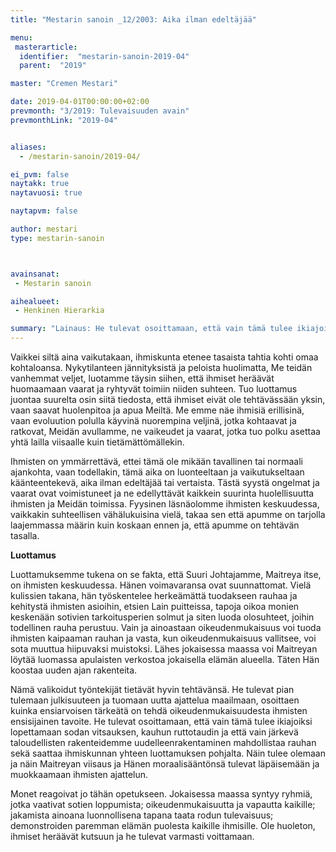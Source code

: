 ```yaml
---
title: "Mestarin sanoin _12/2003: Aika ilman edeltäjää"

menu:
 masterarticle:
  identifier:  "mestarin-sanoin-2019-04"
  parent:  "2019"

master: "Cremen Mestari"

date: 2019-04-01T00:00:00+02:00
prevmonth: "3/2019: Tulevaisuuden avain"
prevmonthLink: "2019-04"


aliases:
  - /mestarin-sanoin/2019-04/

ei_pvm: false
naytakk: true
naytavuosi: true

naytapvm: false

author: mestari
type: mestarin-sanoin



avainsanat:
 - Mestarin sanoin

aihealueet:
 - Henkinen Hierarkia

summary: "Lainaus: He tulevat osoittamaan, että vain tämä tulee ikiajoiksi lopettamaan sodan vitsauksen, kauhun ruttotaudin ja että vain järkevä taloudellisten rakenteidemme uudelleenrakentaminen mahdollistaa rauhan sekä saattaa ihmiskunnan yhteen luottamuksen pohjalta. Näin tulee olemaan ja näin Maitreyan viisaus ja Hänen moraalisääntönsä tulevat läpäisemään ja muokkaamaan ihmisten ajattelun."
---
```

<p>Vaikkei siltä aina vaikutakaan, ihmiskunta etenee tasaista tahtia kohti omaa kohtaloansa. Nykytilanteen jännityksistä ja peloista huolimatta, Me teidän vanhemmat veljet, luotamme täysin siihen, että ihmiset heräävät huomaamaan vaarat ja ryhtyvät toimiin niiden suhteen. Tuo luottamus juontaa suurelta osin siitä tiedosta, että ihmiset eivät ole tehtävässään yksin, vaan saavat huolenpitoa ja apua Meiltä. Me emme näe ihmisiä erillisinä, vaan evoluution polulla käyvinä nuorempina veljinä, jotka kohtaavat ja ratkovat, Meidän avullamme, ne vaikeudet ja vaarat, jotka tuo polku asettaa yhtä lailla viisaalle kuin tietämättömällekin.</p>
<p>Ihmisten on ymmärrettävä, ettei tämä ole mikään tavallinen tai normaali ajankohta, vaan todellakin, tämä aika on luonteeltaan ja vaikutukseltaan käänteentekevä, aika ilman edeltäjää tai vertaista. Tästä syystä ongelmat ja vaarat ovat voimistuneet ja ne edellyttävät kaikkein suurinta huolellisuutta ihmisten ja Meidän toimissa. Fyysinen läsnäolomme ihmisten keskuudessa, vaikkakin suhteellisen vähälukuisina vielä, takaa sen että apumme on tarjolla laajemmassa määrin kuin koskaan ennen ja, että apumme on tehtävän tasalla.</p>
<p><strong>Luottamus</strong></p>
<p>Luottamuksemme tukena on se fakta, että Suuri Johtajamme, Maitreya itse, on ihmisten keskuudessa. Hänen voimavaransa ovat suunnattomat. Vielä kulissien takana, hän työskentelee herkeämättä tuodakseen rauhaa ja kehitystä ihmisten asioihin, etsien Lain puitteissa, tapoja oikoa monien keskenään sotivien tarkoitusperien solmut ja siten luoda olosuhteet, joihin todellinen rauha perustuu. Vain ja ainoastaan oikeudenmukaisuus voi tuoda ihmisten kaipaaman rauhan ja vasta, kun oikeudenmukaisuus vallitsee, voi sota muuttua hiipuvaksi muistoksi. Lähes jokaisessa maassa voi Maitreyan löytää luomassa apulaisten verkostoa jokaisella elämän alueella. Täten Hän koostaa uuden ajan rakenteita.</p>
<p>Nämä valikoidut työntekijät tietävät hyvin tehtävänsä. He tulevat pian tulemaan julkisuuteen ja tuomaan uutta ajattelua maailmaan, osoittaen kuinka ensiarvoisen tärkeätä on tehdä oikeudenmukaisuudesta ihmisten ensisijainen tavoite. He tulevat osoittamaan, että vain tämä tulee ikiajoiksi lopettamaan sodan vitsauksen, kauhun ruttotaudin ja että vain järkevä taloudellisten rakenteidemme uudelleenrakentaminen mahdollistaa rauhan sekä saattaa ihmiskunnan yhteen luottamuksen pohjalta. Näin tulee olemaan ja näin Maitreyan viisaus ja Hänen moraalisääntönsä tulevat läpäisemään ja muokkaamaan ihmisten ajattelun.</p>
<p>Monet reagoivat jo tähän opetukseen. Jokaisessa maassa syntyy ryhmiä, jotka vaativat sotien loppumista; oikeudenmukaisuutta ja vapautta kaikille; jakamista ainoana luonnollisena tapana taata rodun tulevaisuus; demonstroiden paremman elämän puolesta kaikille ihmisille. Ole huoleton, ihmiset heräävät kutsuun ja he tulevat varmasti voittamaan.</p>